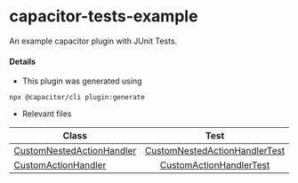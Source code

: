 # capacitor-tests-example

An example capacitor plugin with JUnit Tests.

#### Details

- This plugin was generated using
```
npx @capacitor/cli plugin:generate
```

- Relevant files

| Class         | Test           | 
| ------------- |:-------------:|
| [CustomNestedActionHandler](https://github.com/hemangsk/capacitor-tests-example/blob/master/android/src/main/java/com/capexample/CustomPackage/CustomNestedActionHandler.java)      | [CustomNestedActionHandlerTest](https://github.com/hemangsk/capacitor-tests-example/blob/master/android/src/test/java/com/capexample/CustomPackage/CustomNestedActionHandlerTest.java) |
| [CustomActionHandler](https://github.com/hemangsk/capacitor-tests-example/blob/master/android/src/main/java/com/capexample/CustomActionHandler.java)      | [CustomActionHandlerTest](https://github.com/hemangsk/capacitor-tests-example/blob/master/android/src/test/java/com/capexample/CustomActionHandlerTest.java)      |
